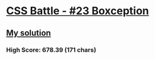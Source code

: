 # [CSS Battle - #23 Boxception](https://cssbattle.dev/play/23)

## [My solution](https://arpadgbondor.github.io/CSSBattle-23/)

### High Score: 678.39 (171 chars)
